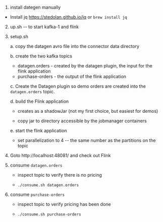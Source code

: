 
1. install dategen manually

* Install jq https://stedolan.github.io/jq or `brew install jq`

2. up.sh -- to start kafka-1 and flink 

3. setup.sh 

   a. copy the datagen avro file into the connector data directory

   b. create the two kafka topics 
  
      * datagen.orders - created by the datagen plugin, the input for the flink application
      * purchase-orders - the output of the flink application

   c. Create the Datagen plugin so demo orders are created into the `datagen.orders` topic.

   d. build the Flink application

      * creates as a shadowJar (not my first choice, but easiest for demos)

      * copy jar to directory accessible by the jobmanager containers

   e. start the flink application
 
      * set parallelization to 4 -- the same number as the partitions on the topic
   
4. Goto http://localhost:48081/ and check out Flink

5. consume `datagen.orders`

   * inspect topic to verify there is no pricing
 
   * `./consume.sh datagen.orders`
   
7. consume `purchase-orders`

   * inspect topic to verify pricing has been done

   * `./consume.sh purchase-orders`
